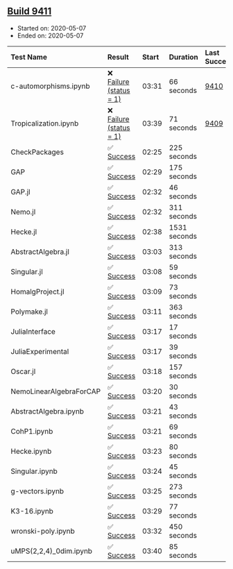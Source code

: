 ## [Build 9411](https://oscarci.mathematik.uni-kl.de/job/oscar/9411/)

* Started on: 2020-05-07
* Ended on: 2020-05-07

| Test Name    | Result | Start | Duration | Last Success | First Failure |
|:-------------|:-------|:------|:---------|:-------------|:--------------|
| c-automorphisms.ipynb | ❌ [Failure (status = 1)](https://oscarci.mathematik.uni-kl.de/job/oscar/9411/artifact/logs/build-9411/c-automorphisms.ipynb.log) | 03:31 | 66 seconds | [9410](https://oscarci.mathematik.uni-kl.de/job/oscar/9410/) | [9411](https://oscarci.mathematik.uni-kl.de/job/oscar/9411/) |
| Tropicalization.ipynb | ❌ [Failure (status = 1)](https://oscarci.mathematik.uni-kl.de/job/oscar/9411/artifact/logs/build-9411/Tropicalization.ipynb.log) | 03:39 | 71 seconds | [9409](https://oscarci.mathematik.uni-kl.de/job/oscar/9409/) | [9410](https://oscarci.mathematik.uni-kl.de/job/oscar/9410/) |
| CheckPackages | ✅ [Success](https://oscarci.mathematik.uni-kl.de/job/oscar/9411/artifact/logs/build-9411/CheckPackages.log) | 02:25 | 225 seconds |  |  |
| GAP | ✅ [Success](https://oscarci.mathematik.uni-kl.de/job/oscar/9411/artifact/logs/build-9411/GAP.log) | 02:29 | 175 seconds |  |  |
| GAP.jl | ✅ [Success](https://oscarci.mathematik.uni-kl.de/job/oscar/9411/artifact/logs/build-9411/GAP.jl.log) | 02:32 | 46 seconds |  |  |
| Nemo.jl | ✅ [Success](https://oscarci.mathematik.uni-kl.de/job/oscar/9411/artifact/logs/build-9411/Nemo.jl.log) | 02:32 | 311 seconds |  |  |
| Hecke.jl | ✅ [Success](https://oscarci.mathematik.uni-kl.de/job/oscar/9411/artifact/logs/build-9411/Hecke.jl.log) | 02:38 | 1531 seconds |  |  |
| AbstractAlgebra.jl | ✅ [Success](https://oscarci.mathematik.uni-kl.de/job/oscar/9411/artifact/logs/build-9411/AbstractAlgebra.jl.log) | 03:03 | 313 seconds |  |  |
| Singular.jl | ✅ [Success](https://oscarci.mathematik.uni-kl.de/job/oscar/9411/artifact/logs/build-9411/Singular.jl.log) | 03:08 | 59 seconds |  |  |
| HomalgProject.jl | ✅ [Success](https://oscarci.mathematik.uni-kl.de/job/oscar/9411/artifact/logs/build-9411/HomalgProject.jl.log) | 03:09 | 73 seconds |  |  |
| Polymake.jl | ✅ [Success](https://oscarci.mathematik.uni-kl.de/job/oscar/9411/artifact/logs/build-9411/Polymake.jl.log) | 03:11 | 363 seconds |  |  |
| JuliaInterface | ✅ [Success](https://oscarci.mathematik.uni-kl.de/job/oscar/9411/artifact/logs/build-9411/JuliaInterface.log) | 03:17 | 17 seconds |  |  |
| JuliaExperimental | ✅ [Success](https://oscarci.mathematik.uni-kl.de/job/oscar/9411/artifact/logs/build-9411/JuliaExperimental.log) | 03:17 | 39 seconds |  |  |
| Oscar.jl | ✅ [Success](https://oscarci.mathematik.uni-kl.de/job/oscar/9411/artifact/logs/build-9411/Oscar.jl.log) | 03:18 | 157 seconds |  |  |
| NemoLinearAlgebraForCAP | ✅ [Success](https://oscarci.mathematik.uni-kl.de/job/oscar/9411/artifact/logs/build-9411/NemoLinearAlgebraForCAP.log) | 03:20 | 30 seconds |  |  |
| AbstractAlgebra.ipynb | ✅ [Success](https://oscarci.mathematik.uni-kl.de/job/oscar/9411/artifact/logs/build-9411/AbstractAlgebra.ipynb.log) | 03:21 | 43 seconds |  |  |
| CohP1.ipynb | ✅ [Success](https://oscarci.mathematik.uni-kl.de/job/oscar/9411/artifact/logs/build-9411/CohP1.ipynb.log) | 03:21 | 69 seconds |  |  |
| Hecke.ipynb | ✅ [Success](https://oscarci.mathematik.uni-kl.de/job/oscar/9411/artifact/logs/build-9411/Hecke.ipynb.log) | 03:23 | 80 seconds |  |  |
| Singular.ipynb | ✅ [Success](https://oscarci.mathematik.uni-kl.de/job/oscar/9411/artifact/logs/build-9411/Singular.ipynb.log) | 03:24 | 45 seconds |  |  |
| g-vectors.ipynb | ✅ [Success](https://oscarci.mathematik.uni-kl.de/job/oscar/9411/artifact/logs/build-9411/g-vectors.ipynb.log) | 03:25 | 273 seconds |  |  |
| K3-16.ipynb | ✅ [Success](https://oscarci.mathematik.uni-kl.de/job/oscar/9411/artifact/logs/build-9411/K3-16.ipynb.log) | 03:29 | 77 seconds |  |  |
| wronski-poly.ipynb | ✅ [Success](https://oscarci.mathematik.uni-kl.de/job/oscar/9411/artifact/logs/build-9411/wronski-poly.ipynb.log) | 03:32 | 450 seconds |  |  |
| uMPS(2,2,4)_0dim.ipynb | ✅ [Success](https://oscarci.mathematik.uni-kl.de/job/oscar/9411/artifact/logs/build-9411/uMPS-2-2-4-_0dim.ipynb.log) | 03:40 | 85 seconds |  |  |

